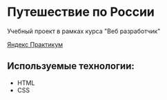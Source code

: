 # Путешествие по России
Учебный проект в рамках курса "Веб разработчик"

[Яндекс Практикум](https://praktikum.yandex.ru)

## Используемые технологии:
- HTML
- CSS
